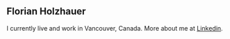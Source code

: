 ## Florian Holzhauer

I currently live and work in Vancouver, Canada. More about me at [Linkedin](https://www.linkedin.com/in/fholzhauer/).
